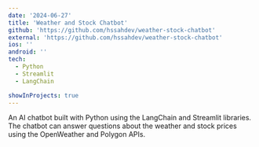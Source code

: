 ```yaml
---
date: '2024-06-27'
title: 'Weather and Stock Chatbot'
github: 'https://github.com/hssahdev/weather-stock-chatbot'
external: 'https://github.com/hssahdev/weather-stock-chatbot'
ios: ''
android: ''
tech:
  - Python
  - Streamlit
  - LangChain

showInProjects: true
---
```


An AI chatbot built with Python using the LangChain and Streamlit libraries. The chatbot can answer questions about the weather and stock prices using the OpenWeather and Polygon APIs.
